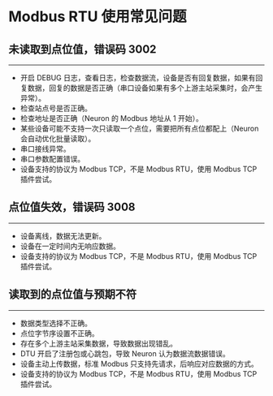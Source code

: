 # Modbus RTU 使用常见问题

## 未读取到点位值，错误码 3002
---
* 开启 DEBUG 日志，查看日志，检查数据流，设备是否有回复数据，如果有回复数据，回复的数据是否正确（串口设备如果有多个上游主站采集时，会产生异常）。
* 检查站点号是否正确。
* 检查地址是否正确（Neuron 的 Modbus 地址从 1 开始）。
* 某些设备可能不支持一次只读取一个点位，需要把所有点位都配上（Neuron 会自动优化批量读取）。
* 串口接线异常。
* 串口参数配置错误。
* 设备支持的协议为 Modbus TCP，不是 Modbus RTU，使用 Modbus TCP 插件尝试。

## 点位值失效，错误码 3008
---
* 设备离线，数据无法更新。
* 设备在一定时间内无响应数据。
* 设备支持的协议为 Modbus TCP，不是 Modbus RTU，使用 Modbus TCP 插件尝试。

## 读取到的点位值与预期不符
---
* 数据类型选择不正确。
* 点位字节序设置不正确。
* 存在多个上游主站采集数据，导致数据出现错乱。
* DTU 开启了注册包或心跳包，导致 Neuron 认为数据流数据错误。
* 设备主动上传数据，标准 Modbus 只支持先请求，后响应对应数据的方式。
* 设备支持的协议为 Modbus TCP，不是 Modbus RTU，使用 Modbus TCP 插件尝试。
